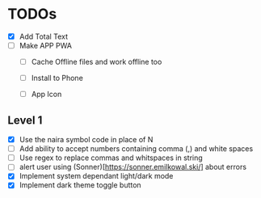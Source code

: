# TODOs
- [x] Add Total Text
- [ ] Make APP PWA
  - [ ] Cache Offline files and work offline too
  - [ ] Install to Phone
  - [ ] App Icon


## Level 1
- [x] Use the naira symbol code in place of N
- [ ] Add ability to accept numbers containing comma (,) and white spaces
 - [ ] Use regex to replace commas and whitspaces in string
 - [ ] alert user using (Sonner)[https://sonner.emilkowal.ski/] about errors
- [x] Implement system dependant light/dark mode
- [x] Implement dark theme toggle button
